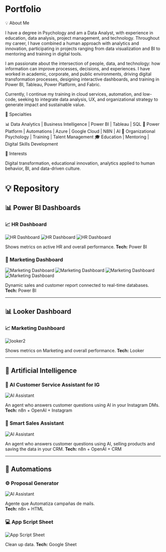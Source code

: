 # Portfolio
💡 About Me

I have a degree in Psychology and am a Data Analyst, with experience in education, data analysis, project management, and technology. Throughout my career, I have combined a human approach with analytics and innovation, participating in projects ranging from data visualization and BI to mentoring and training in digital tools.

I am passionate about the intersection of people, data, and technology: how information can improve processes, decisions, and experiences. I have worked in academic, corporate, and public environments, driving digital transformation processes, designing interactive dashboards, and training in Power BI, Tableau, Power Platform, and Fabric.

Currently, I continue my training in cloud services, automation, and low-code, seeking to integrate data analysis, UX, and organizational strategy to generate impact and sustainable value.

🔧 Specialties

📊 Data Analytics | Business Intelligence | Power BI | Tableau | SQL
🤖 Power Platform | Automations | Azure | Google Cloud | N8N | AI
🧠 Organizational Psychology | Training | Talent Management
🎓 Education | Mentoring | Digital Skills Development

🎯 Interests

Digital transformation, educational innovation, analytics applied to human behavior, BI, and data-driven culture.

# 💡 Repository

## 📊 Power BI Dashboards

### 📈 HR Dashboard
![HR Dashboard](https://github.com/LauraFrey11/Portfolio/blob/main/HRDashboard.jpg)
![HR Dashboard](https://github.com/Laurafrey11/Portfolio/blob/main/HRDashboard2.jpg)
![HR Dashboard](https://github.com/LauraFrey11/Portfolio/blob/main/HRDashboard3.jpg)

Shows metrics on active HR and overall performance.
**Tech:** Power BI

### 💼 Marketing Dashboard
![Marketing Dashboard](https://github.com/LauraFrey11/Portfolio/blob/main/MarketingDashboard.jpg)
![Marketing Dashboard](https://github.com/Laurafrey11/Portfolio/blob/main/MarketingDashboard2.jpg)
![Marketing Dashboard](https://github.com/LauraFrey11/Portfolio/blob/main/MarketingDashboard3.jpg)
![Marketing Dashboard](https://github.com/LauraFrey11/Portfolio/blob/main/MarketingDashboard4.jpg)

Dynamic sales and customer report connected to real-time databases.
**Tech:** Power BI

---

## 📊 Looker Dashboard

### 📈 Marketing Dashboard
![looker2](https://github.com/Laurafrey11/Portfolio/blob/main/looker2.jpg)

Shows metrics on Marketing and overall performance.
**Tech:** Looker 

---

## 🤖 Artificial Intelligence

### 🧩 AI Customer Service Assistant for IG
![AI Assistant](https://github.com/LauraFrey11/Portfolio/blob/main/IG%20Chatwoot.jpg)

An agent who answers customer questions using AI in your Instagram DMs.
**Tech:** n8n + OpenAI + Instagram

### 🧠 Smart Sales Assistant
![AI Assistant](https://github.com/LauraFrey11/Portfolio/blob/main/Agente%20de%20Ventas.jpg)

An agent who answers customer questions using AI, selling products and saving the data in your CRM.
**Tech:** n8n + OpenAI + CRM

---

## 🔄 Automations

### ⚙️ Proposal Generator
![AI Assistant](https://github.com/LauraFrey11/Portfolio/blob/main/Mails%20template%20flow.jpg)

Agente que Automatiza campañas de mails.  
**Tech:** n8n + HTML 

### 💻​ App Script Sheet
![App Script Sheet](https://github.com/LauraFrey11/Portfolio/blob/main/App%20Script%20Sheet.jpg)

Clean up data.
**Tech:** Google Sheet
